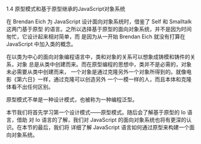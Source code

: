 1.4 原型模式和基于原型继承的JavaScript对象系统

在 Brendan Eich 为 JavaScript 设计面向对象系统时，借鉴了 Self 和 Smalltalk 这两门基于原型 的语言。之所以选择基于原型的面向对象系统，并不是因为时间匆忙，它设计起来相对简单，而 是因为从一开始 Brendan Eich 就没有打算在 JavaScript 中加入类的概念。

在以类为中心的面向对象编程语言中，类和对象的关系可以想象成铸模和铸件的关系，对象 总是从类中创建而来。而在原型编程的思想中，类并不是必需的，对象未必需要从类中创建而来， 一个对象是通过克隆另外一个对象所得到的。就像电影《第六日》一样，通过克隆可以创造另外 一个一模一样的人，而且本体和克隆体看不出任何区别。

原型模式不单是一种设计模式，也被称为一种编程泛型。

本节我们将首先学习第一个设计模式——原型模式。随后会了解基于原型的 Io 语言，借助 对 Io 语言的了解，我们对 JavaScript 的面向对象系统也将有更深的认识。在本节的最后，我们将 详细了解 JavaScript 语言如何通过原型来构建一个面向对象系统。